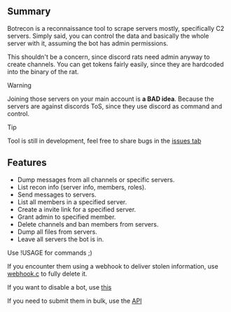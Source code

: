 ## Summary
Botrecon is a reconnaissance tool to scrape servers mostly, specifically C2 servers. 
Simply said, you can control the data and basically the whole server with it, assuming the bot has admin permissions. 

This shouldn't be a concern, since discord rats need admin anyway to create channels.
You can get tokens fairly easily, since they are hardcoded into the binary of the rat.

> [!WARNING]
> Joining those servers on your main account is **a BAD idea**.
> Because the servers are against discords ToS, since they use discord as command and control.

> [!TIP]
> Tool is still in development, feel free to share bugs in the [issues tab](https://github.com/tdsoperational/botrecon/issues)

## Features
- Dump messages from all channels or specific servers.
- List recon info (server info, members, roles).
- Send messages to servers.
- List all members in a specified server.
- Create a invite link for a specified server.
- Grant admin to specified member.
- Delete channels and ban members from servers.
- Dump all files from servers.
- Leave all servers the bot is in.

Use !USAGE for commands ;)

If you encounter them using a webhook to deliver stolen information, use [webhook.c](https://github.com/tdsoperational/botrecon/blob/main/webhook.c) to fully delete it. 

If you want to disable a bot, use [this](https://tdsmental.pythonanywhere.com)

If you need to submit them in bulk, use the [API](https://tdsmental.pythonanywhere.com/api-info)
